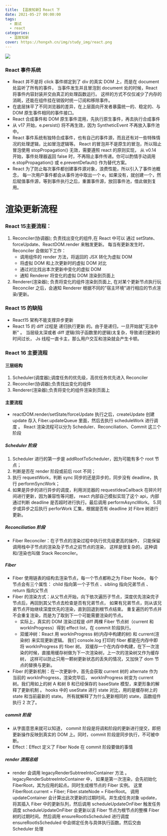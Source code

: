 ```yaml
---
title: 【温故知新】React 下
date: 2021-05-27 00:00:00
tags:
  - 面试
  - react
categories:
  - 温故知新
cover: https://hongxh.cn/img/study_img/react.png
---
```


![](https://hongxh.cn/img/study_img/react.png)

### React 事件系统
- React 并不是将 click 事件绑定到了 div 的真实 DOM 上，而是在 document 处监听了所有的事件，
  当事件发生并且冒泡到 document 处的时候，React 将事件内容封装并交由真正的处理函数运行。
  这样的方式不仅仅减少了内存的消耗，还能在组件挂在销毁时统一订阅和移除事件。
- 在底层抹平了不同浏览器的差异，在上层面向开发者暴露统一的、稳定的、与 DOM 原生事件相同的事件接口。
- React 合成事件和 DOM 原生事件混用，先执行原生事件，再去执行合成事件  
- 从 v17 开始，e.persist() 将不再生效，因为 SyntheticEvent 不再放入事件池中。
- React 事件系统有独特合成事件，也有自己的事件源，而且还有对一些特殊情况的处理逻辑，比如冒泡逻辑等。
  React 的冒泡并不是原生的冒泡，所以阻止冒泡使用 stopPropagation() 无效，需要遵照 react 的原则实现，
  从 v0.14 开始，事件处理器返回 false 时，不再阻止事件传递。你可以酌情手动调用 e.stopPropagation() 或 e.preventDefault() 作为替代方案。
- React 为了防止每次事件都创建事件源对象，浪费性能，所以引入了事件池概念，
  每一次用户事件都会从事件池中取出一个 e，如果没有，就创建一个，然后赋值事件源，等到事件执行之后，重置事件源，放回事件池，借此做到复用。
  

# 渲染更新流程
### React 15主要流程：
1. Reconciler(协调器); 负责找出变化的组件,在 React 中可以
   通过 setState、forceUpdate、ReactDOM.render 来触发更新。
   每当有更新发生时，Reconciler 会做如下工作：
   - 调用组件的 render 方法，将返回的 JSX 转化为虚拟 DOM
   - 将虚拟 DOM 和上次更新时的虚拟 DOM 对比
   - 通过对比找出本次更新中变化的虚拟 DOM
   - 通知 Renderer 将变化的虚拟 DOM 渲染到页面上
2. Renderer(渲染器); 负责将变化的组件渲染到页面上,
   在对某个更新节点执行玩 Reconciler 之后，会通知 Renderer 根据不同的"宿主环境"进行相应的节点渲染/更新。

### React 15 的缺陷
- React15 架构不能支撑异步更新
- React 15 的 diff 过程是 递归执行更新 的。由于是递归，一旦开始就"无法中断" 。
  当层级太深或者 diff 逻辑(钩子函数里的逻辑)太复杂，导致递归更新的时间过长，
  Js 线程一直卡主，那么用户交互和渲染就会产生卡顿。


### React 16 主要流程
#### 三层结构
1. Scheduler(调度器);调度任务的优先级，高优任务优先进入 Reconciler
2. Reconciler(协调器);负责找出变化的组件
3. Renderer(渲染器);负责将变化的组件渲染到页面上

#### 主要流程
- reactDOM.render/setState/forceUpdate 执行之后，createUpdate 
  创建 update 存入 Fiber.updateQueue 里面，然后去执行 scheduleWork 进行调度 。
  React 渲染流程可以分为 Scheduler、Reconciliation、Commit 这三个阶段
  
##### Scheduler 阶段
1. Scheduler 进行的第一步是 addRootToScheduler，因为可能有多个 root 节点； 
2. 判断是否在 render 阶段或前后 root 不同； 
3. 执行 requestWork，判断 sync 同步的还是异步的，同步没有 deadline，执行 performSyncWork； 
4. 如果是异步的进行异步的调度，利用浏览器的 requestIdeaCallback 在碎片时间进行更新，因为兼容性等问题，
   react 内部自己模拟实现了这个 api，内部通过判断 deadline 是否超时进行执行。最后调用 performAsyncWork。 
5.同步或异步之后执行 perforWork 汇集，根据是否有 deadline 对 Fibre 树进行更新。

##### Reconciliation 阶段
- Fiber Reconciler：在子节点的渲染过程中执行优先级更高的操作，
  只能保留调用栈中子节点的渲染及子节点之前节点的渲染，
  这样是很复杂的，这种调和/渲染也叫做 Stack Reconciler。

##### Fiber
- Fiber 使用链表的结构去渲染节点，每一个节点都称之为 Fiber Node，
  每个节点会有三个属性： child 指向第一个子节点 、sibling 指向兄弟节点 、return 指向父节点
- Fiber 的渲染方式：从父节点开始，向下依次遍历子节点，深度优先渲染完子节点后，再回到其父节点去检查是否有兄弟节点，
  如果有兄弟节点，则从该兄弟节点开始继续深度优先的渲染，直到回退到根节点结束。
  重复遍历的节点并不会重复渲染，而是为了取到下一个可能需要渲染的节点。
  - 实际上，真实的 DOM 渲染过程是 diff 两棵 Fiber 节点树（current 和 workInProgress）得到 effect list，在 commit 阶段执行。
  - 双缓冲树：React 用 workInProgress 树(内存中构建的树) 和 current(渲染树) 来实现更新逻辑。
    我们 console.log 打印的 fiber 都是在内存中即将 workInProgress 的 fiber 树。
    双缓存一个在内存中构建，在下一次渲染的时候，直接用缓存树做为下一次渲染树，上一次的渲染树又作为缓存树，
    这样可以防止只用一颗树更新状态的丢失的情况，又加快了 dom 节点的替换与更新。
- Fiber 的更新机制：在一次更新中，首先会获取 current 树的 alternate 作为当前的 workInProgress，渲染完毕后，
  workInProgress 树变为 current 树。我们用如上的树 A 和树 B 和已经保存的 baseState 模型，来更形象的解释了更新机制 。 
  hooks 中的 useState 进行 state 对比，用的是缓存树上的 state 和当前最新的 state。
  所有就解释了为什么更新相同的 state，函数组件执行 2 次了。

##### commit 阶段
- 从字面意思来就可以知道， commit 阶段是将调和阶段的更新进行提交，即把更新操作反映到真实的 DOM 上。同时，commit 阶段是同步执行，不可被中断。
- Effect：Effect 定义了 Fiber Node 在 commit 阶段要做的事情

##### render 流程总结
- render 会调用 legacyRenderSubtreeIntoContainer 方法 。legacyRenderSubtreeIntoContainer 中， 
  如果是第一次渲染，会先初始化 FiberRoot，其为应用的起点。同时生成根节点的 Fiber 实例。
  这里 FiberRoot.current = Fiber; Fiber.stateNode = FiberRoot。 
  调用 updateContainer 会计算出此次更新的过期时间。并生成任务对象 update，
  将其插入 Fiber 中的更新队列，然后调用 scheduleUpdateOnFiber 触发任务调度 
  scheduleUpdateOnFiber 会更新以该 Fiber 节点为根节点的整棵 Fiber 树的过期时间。然后调用 ensureRootIsScheduled 进行调度 
  ensureRootIsScheduled 中会绑定任务与具体执行函数。然后交由 Scheduler 处理
